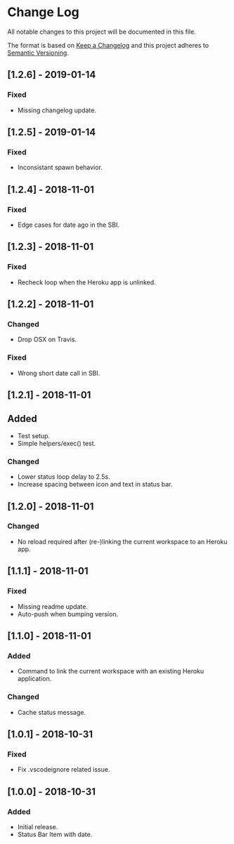# Change Log

All notable changes to this project will be documented in this file.

The format is based on [Keep a Changelog](http://keepachangelog.com/en/1.0.0/)
and this project adheres to [Semantic Versioning](http://semver.org/spec/v2.0.0.html).

## [1.2.6] - 2019-01-14

### Fixed
- Missing changelog update.

## [1.2.5] - 2019-01-14

### Fixed
- Inconsistant spawn behavior.

## [1.2.4] - 2018-11-01

### Fixed
- Edge cases for date ago in the SBI.

## [1.2.3] - 2018-11-01

### Fixed
- Recheck loop when the Heroku app is unlinked.

## [1.2.2] - 2018-11-01

### Changed
- Drop OSX on Travis.

### Fixed
- Wrong short date call in SBI.

## [1.2.1] - 2018-11-01

## Added
- Test setup.
- Simple helpers/exec() test.

### Changed
- Lower status loop delay to 2.5s.
- Increase spacing between icon and text in status bar.

## [1.2.0] - 2018-11-01

### Changed
- No reload required after (re-)linking the current workspace to an Heroku app.

## [1.1.1] - 2018-11-01

### Fixed
- Missing readme update.
- Auto-push when bumping version.

## [1.1.0] - 2018-11-01

### Added
- Command to link the current workspace with an existing Heroku application.

### Changed
- Cache status message.

## [1.0.1] - 2018-10-31

### Fixed
- Fix .vscodeignore related issue.

## [1.0.0] - 2018-10-31

### Added
- Initial release.
- Status Bar Item with date.
